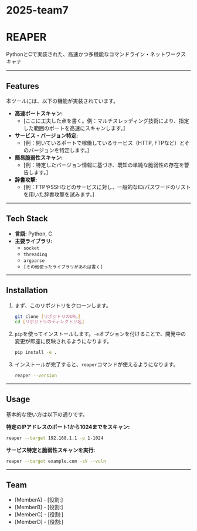 # 2025-team7
#  REAPER 

PythonとCで実装された、高速かつ多機能なコマンドライン・ネットワークスキャナ

---

## Features

本ツールには、以下の機能が実装されています。

- **高速ポートスキャン:**
  - [ここに工夫した点を書く。例：マルチスレッディング技術により、指定した範囲のポートを高速にスキャンします。]
- **サービス・バージョン特定:**
  - [例：開いているポートで稼働しているサービス（HTTP, FTPなど）とそのバージョンを特定します。]
- **簡易脆弱性スキャン:**
  - [例：特定したバージョン情報に基づき、既知の単純な脆弱性の存在を警告します。]
- **辞書攻撃:**
  - [例：FTPやSSHなどのサービスに対し、一般的なID/パスワードのリストを用いた辞書攻撃を試みます。]

---

## Tech Stack

- **言語:** Python, C
- **主要ライブラリ:**
  - `socket`
  - `threading`
  - `argparse`
  - `[その他使ったライブラリがあれば書く]`

---

## Installation

1.  まず、このリポジトリをクローンします。
    ```bash
    git clone [リポジトリのURL]
    cd [リポジトリのディレクトリ名]
    ```

2.  `pip`を使ってインストールします。`-e`オプションを付けることで、開発中の変更が即座に反映されるようになります。
    ```bash
    pip install -e .
    ```

3.  インストールが完了すると、`reaper`コマンドが使えるようになります。
    ```bash
    reaper --version
    ```

---

## Usage

基本的な使い方は以下の通りです。

**特定のIPアドレスのポート1から1024までをスキャン:**
```bash
reaper --target 192.168.1.1 -p 1-1024
```

**サービス特定と脆弱性スキャンを実行:**
```bash
reaper --target example.com -sV --vuln
```

---

## Team

- [MemberA] - [役割:]
- [MemberB] - [役割:]
- [MemberC] - [役割:]
- [MemberD] - [役割:]